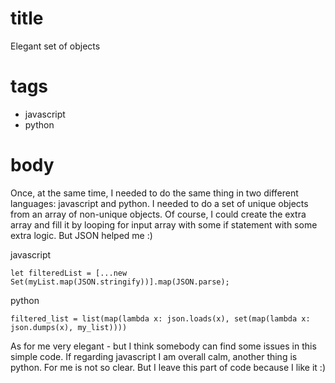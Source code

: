 # title
Elegant set of objects

# tags
- javascript
- python

# body
Once, at the same time, I needed to do the same thing in two different languages: javascript and python. I needed to do a set of unique objects from an array of non-unique objects.
Of course, I could create the extra array and fill it by looping for input array with some if statement with some extra logic. But JSON helped me :)

javascript
```
let filteredList = [...new Set(myList.map(JSON.stringify))].map(JSON.parse);
```
python
```
filtered_list = list(map(lambda x: json.loads(x), set(map(lambda x: json.dumps(x), my_list))))
```
As for me very elegant - but I think somebody can find some issues in this simple code. If regarding javascript I am overall calm, another thing is python. For me is not so clear. But I leave this part of code because I like it :)
